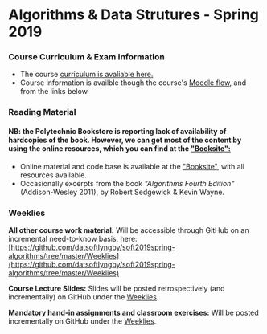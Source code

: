 # Algorithms & Data Strutures - Spring 2019

### Course Curriculum & Exam Information
* The course [curriculum is avaliable here.](https://github.com/datsoftlyngby/soft2019spring/blob/master/docs/ALG_plan.md#curriculum) 
* Course information is availble though the course's [Moodle flow](https://cphbusiness.mrooms.net/course/editsection.php?id=27735&sr=0), and from the links below.

### Reading Material
#### NB: the Polytechnic Bookstore is reporting lack of availability of hardcopies of the book. However, we can get most of the content by using the online resources, which you can find at the ["Booksite":](https://algs4.cs.princeton.edu/home/)

* Online material and code base is available at the ["Booksite"](https://algs4.cs.princeton.edu/home/), with all resources available. 
* Occasionally excerpts from the book _"Algorithms Fourth Edition"_ (Addison-Wesley 2011), by Robert Sedgewick & Kevin Wayne. 

### Weeklies
**All other course work material:** Will be accessible through GitHub on an incremental need-to-know basis, here: [https://github.com/datsoftlyngby/soft2019spring-algorithms/tree/master/Weeklies](https://github.com/datsoftlyngby/soft2019spring-algorithms/tree/master/Weeklies)

**Course Lecture Slides:** Slides will be posted retrospectively (and incrementally) on GitHub under the [Weeklies](https://github.com/datsoftlyngby/soft2019spring-algorithms/tree/master/Weeklies).

**Mandatory hand-in assignments and classroom exercises:** Will be posted incrementally on GitHub under the [Weeklies](https://github.com/datsoftlyngby/soft2019spring-algorithms/tree/master/Weeklies).
